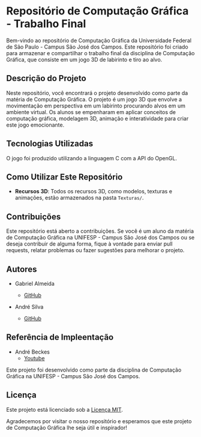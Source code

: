 # Repositório de Computação Gráfica - Trabalho Final

Bem-vindo ao repositório de Computação Gráfica da Universidade Federal de São Paulo - Campus São José dos Campos. Este repositório foi criado para armazenar e compartilhar o trabalho final da disciplina de Computação Gráfica, que consiste em um jogo 3D de labirinto e tiro ao alvo.

## Descrição do Projeto

Neste repositório, você encontrará o projeto desenvolvido como parte da matéria de Computação Gráfica. O projeto é um jogo 3D que envolve a movimentação em perspectiva em um labirinto procurando alvos em um ambiente virtual. Os alunos se empenharam em aplicar conceitos de computação gráfica, modelagem 3D, animação e interatividade para criar este jogo emocionante.

## Tecnologias Utilizadas

O jogo foi produzido utilizando a linguagem C com a API do OpenGL.

## Como Utilizar Este Repositório

- **Recursos 3D**: Todos os recursos 3D, como modelos, texturas e animações, estão armazenados na pasta `Texturas/`.

## Contribuições

Este repositório está aberto a contribuições. Se você é um aluno da matéria de Computação Gráfica na UNIFESP - Campus São José dos Campos ou se deseja contribuir de alguma forma, fique à vontade para enviar pull requests, relatar problemas ou fazer sugestões para melhorar o projeto.

## Autores

- Gabriel Almeida
  - [GitHub](https://github.com/garpereira)

- André Silva
  - [GitHub](https://github.com/andreqsilva)
 
## Referência de Impleentação

- André Beckes
  - [Youtube](https://youtube.com.br/progdescomplicada)

Este projeto foi desenvolvido como parte da disciplina de Computação Gráfica na UNIFESP - Campus São José dos Campos.

## Licença

Este projeto está licenciado sob a [Licença MIT](LICENSE).

Agradecemos por visitar o nosso repositório e esperamos que este projeto de Computação Gráfica lhe seja útil e inspirador!
